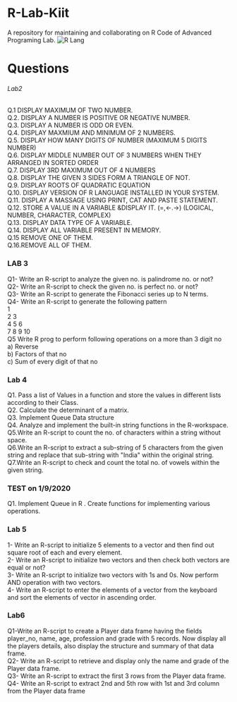 # R-Lab-Kiit
A repository for maintaining and collaborating on R Code of Advanced Programing Lab. 
![R Lang](https://miro.medium.com/max/700/1*ZD3KZIlKNZtgVKw-3JFUwQ.jpeg)


<h1>Questions</h1>	
<p>
<h6>Lab2</h6>
Q.1	DISPLAY MAXIMUM OF TWO NUMBER.<br>
Q.2.	DISPLAY A NUMBER IS POSITIVE OR NEGATIVE NUMBER.<br>
Q.3.	DISPLAY A NUMBER IS ODD OR EVEN.<br>
Q.4.	DISPLAY MAXMIUM AND MINIMUM OF 2 NUMBERS.<br>
Q.5. 	DISPLAY HOW MANY DIGITS OF NUMBER (MAXIMUM 5 DIGITS NUMBER)<br>
Q.6. 	DISPLAY MIDDLE NUMBER OUT OF 3 NUMBERS WHEN THEY ARRANGED IN SORTED ORDER<br>
Q.7.	DISPLAY 3RD MAXIMUM OUT OF 4 NUMBERS<br>
Q.8. 	DISPLAY THE GIVEN 3 SIDES FORM A TRIANGLE OF NOT.<br>
Q.9.	DISPLAY ROOTS OF QUADRATIC EQUATION<br>
Q.10.	DISPLAY VERSION OF R LANGUAGE INSTALLED IN YOUR SYSTEM.<br>
Q.11.	DISPLAY A MASSAGE USING PRINT, CAT AND PASTE STATEMENT.	<br>
Q.12.	STORE A VALUE IN A VARIABLE &DISPLAY IT. (=,<-.->) (LOGICAL, NUMBER, CHARACTER, COMPLEX)<br>
Q.13.	DISPLAY DATA TYPE OF A VARIABLE.<br>
Q.14.	DISPLAY ALL VARIABLE PRESENT IN MEMORY.<br>
Q.15	REMOVE ONE OF THEM.<br>
Q.16.REMOVE ALL OF THEM.<br>


<p>
<h3>LAB 3</h3>
<p>
Q1- Write an R-script to analyze the given no. is palindrome no. or not?<br>
Q2- Write an R-script to check the given no. is perfect no. or not?<br>
Q3- Write an R-script to generate the Fibonacci series up to N terms.<br>
Q4- Write an R-script to generate the following pattern<br>
	1<br>
	2  3<br>
	4  5  6<br>
	7  8  9  10<br>
Q5 Write R prog to perform following operations on a more than 3 digit no<br>
a) Reverse<br>
b) Factors of that no<br>
c) Sum of every digit of that no<br>
<p>
<h3>Lab 4</h3>
<p>
Q1. Pass a list of Values in a function and store the values in different lists according to their Class.<br>
Q2. Calculate the determinant of a matrix.<br>
Q3. Implement Queue Data structure<br>
Q4. Analyze and implement the built-in string functions in the R-workspace.<br>
Q5.Write an R-script to count the no. of characters within a string without space.<br>
Q6.Write an R-script to extract a sub-string of 5 characters from the given string and replace that 	sub-string with "India" within the original string.<br>
Q7.Write an R-script to check and count the total no. of vowels within the given string.<br>
</p>

<h3>TEST on 1/9/2020 </h3>
<p>
Q1. Implement Queue  in R . Create functions for implementing various operations.

</p>
<p>
<h3>Lab 5</h3>
<p>
1- Write an R-script to initialize 5 elements to a vector and then find out square root of each and 	every element.<br>
2- Write an R-script to initialize two vectors and then check both vectors are equal or not?<br>
3- Write an R-script to initialize two vectors with 1s and 0s. Now perform AND operation with two vectors.<br>
4- Write an R-script to enter the elements of a vector from the keyboard and sort the elements of vector in ascending order.<br>
</p>
<h3>Lab6</h3>
<p>
Q1-Write an R-script to create a Player data frame having the fields player_no, name, age, 	profession and grade with 5 records. Now display all the players details, also display the 	structure and summary of that data frame.<br>
Q2- Write an R-script to retrieve and display only the name and grade of the Player data frame.<br>
Q3- Write an R-script to extract the first 3 rows from the Player data frame.<br>
Q4- Write an R-script to extract 2nd and 5th row with 1st and 3rd column from the Player data frame<br>
</p>